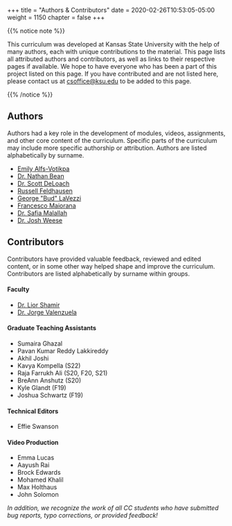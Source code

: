 +++
title = "Authors & Contributors"
date = 2020-02-26T10:53:05-05:00
weight = 1150
chapter = false
+++

{{% notice note %}}

This curriculum was developed at Kansas State University with the help of many authors, each with unique contributions to the material. This page lists all attributed authors and contributors, as well as links to their respective pages if available. We hope to have everyone who has been a part of this project listed on this page. If you have contributed and are not listed here, please contact us at csoffice@ksu.edu to be added to this page.

{{% /notice %}}

## Authors

Authors had a key role in the development of modules, videos, assignments, and other core content of the curriculum. Specific parts of the curriculum may include more specific authorship or attribution. Authors are listed alphabetically by surname.

* [Emily Alfs-Votikpa](http://www.cs.ksu.edu/people/faculty/alfs-votipka/index.html)
* [Dr. Nathan Bean](http://www.nathanhbean.com/)
* [Dr. Scott DeLoach](http://people.cs.ksu.edu/~sdeloach/)
* [Russell Feldhausen](https://russfeld.me)
* [George "Bud" LaVezzi](http://www.cs.ksu.edu/people/faculty/lavezzi/index.html)
* [Francesco Maiorana](https://sites.google.com/site/maioranafrancescospes/)
* [Dr. Safia Malallah](https://safiamalallah.com/)
* [Dr. Josh Weese](http://weeser.net/)

## Contributors

Contributors have provided valuable feedback, reviewed and edited content, or in some other way helped shape and improve the curriculum. Contributors are listed alphabetically by surname within groups.

#### Faculty

* [Dr. Lior Shamir](http://people.cs.ksu.edu/~lshamir/)
* [Dr. Jorge Valenzuela](http://www.cs.ksu.edu/people/faculty/valenzuela/)

#### Graduate Teaching Assistants

* Sumaira Ghazal
* Pavan Kumar Reddy Lakkireddy
* Akhil Joshi
* Kavya Kompella (S22)
* Raja Farrukh Ali (S20, F20, S21)
* BreAnn Anshutz (S20)
* Kyle Glandt (F19)
* Joshua Schwartz (F19)

#### Technical Editors

* Effie Swanson

#### Video Production

* Emma Lucas
* Aayush Rai
* Brock Edwards
* Mohamed Khalil
* Max Holthaus
* John Solomon

_In addition, we recognize the work of all CC students who have submitted bug reports, typo corrections, or provided feedback!_
